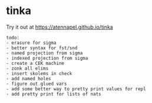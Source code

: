 # tinka

Try it out at https://atennapel.github.io/tinka

```
todo:
- erasure for sigma
- better syntax for fst/snd
- named projection from sigma
- indexed projection from sigma
- create a CEK machine
- zonk all elims
- insert skolems in check
- add named holes
- figure out glued vars
- add some better way to pretty print values for repl
- add pretty print for lists of nats
```
